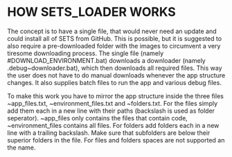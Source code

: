 # HOW SETS_LOADER WORKS
The concept is to have a single file, that would never need an update and could install all of SETS from GitHub. This is possible, but it is suggested to also require a pre-downloaded folder with the images to circumvent a very tiresome downloading process. The single file (namely #DOWNLOAD_ENVIRONMENT.bat) downloads a downloader (namely .debug\~downloader.bat), which then downloads all required files. This way the user does not have to do manual downloads whenever the app structure changes. It also supplies batch files to run the app and various debug files.

To make this work you have to mirror the app structure inside the three files ~app_files.txt, ~environment_files.txt and ~folders.txt. For the files simply add them each in a new line with their paths (backslash is used as folder seperator). ~app_files only contains the files that contain code, ~environment_files contains all files. For folders add folders each in a new line with a trailing backslash. Make sure that subfolders are below their superior folders in the file. For files and folders spaces are not supported an the name.
